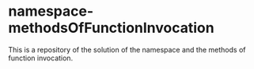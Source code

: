 # namespace-methodsOfFunctionInvocation
This is a repository of the solution of the namespace and the methods of function invocation.
